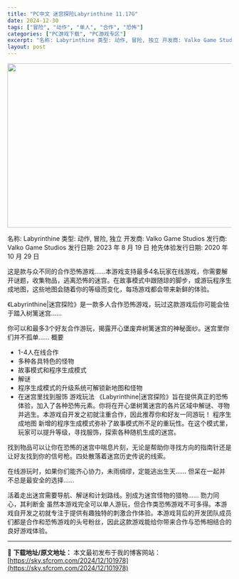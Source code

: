 ```yaml
---
title: "PC中文 迷宫探险Labyrinthine 11.17G"
date: 2024-12-30
tags: ["冒险", "动作", "单人", "合作", "恐怖"]
categories: ["PC游戏下载", "PC游戏专区"]
excerpt: "名称: Labyrinthine 类型: 动作, 冒险, 独立 开发商: Valko Game Studios 发行商: Valko Game Studios 发行日期: 2023 年 8 月 19 日 抢先体验发行日期: 2020 年 10 月 29 日 这是款与众不同的合作恐怖游戏……本游戏支持&hellip;"
layout: post
---
```


<img class="aligncenter size-full wp-image-101979" src="https://sky.sfcrom.com/wp-content/uploads/2024/12/2024123003034928.webp" alt="" width="660" height="370" />

名称: Labyrinthine
类型: 动作, 冒险, 独立
开发商: Valko Game Studios
发行商: Valko Game Studios
发行日期: 2023 年 8 月 19 日
抢先体验发行日期: 2020 年 10 月 29 日

这是款与众不同的合作恐怖游戏……本游戏支持最多4名玩家在线游戏，你需要解开谜题，收集物品，逃离恐怖的迷宫。在故事模式中跟随琼的脚步，或游玩程序生成地图，这些地图会随着你的等级而变化，每场游戏都会带来新鲜的体验。

《Labyrinthine|迷宫探险》是一款多人合作恐怖游戏，玩过这款游戏后你可能会怯于踏入树篱迷宫……

你可以和最多3个好友合作游玩，揭露开心堡废弃树篱迷宫的神秘面纱。迷宫里你们并不孤单……
概要
- 1-4人在线合作
- 多种各具特色的怪物
- 故事模式和程序生成模式
- 解谜
- 程序生成模式的升级系统可解锁新地图和怪物
- 在迷宫里找到服饰
游戏玩法
《Labyrinthine|迷宫探险》旨在提供真正的恐怖体验，加入了各种恐怖元素。你将在开心堡树篱迷宫的各片区域中解谜、寻物并逃生。本游戏自开发之初就注重合作，因此推荐你和好友一同游玩！
程序生成地图
新增的程序生成模式弥补了故事模式所不足的重玩性。在这个模式里，玩家可以提升等级，寻找服饰，探索各种随机生成的迷宫。

找到物品可以让你在恐怖的迷宫中喘息片刻，无论是帮助你寻找方向的指南针还是让好友找到你的信号枪。四处散落着迷宫历史传说的线索。

在线游玩时，如果你们能齐心协力，未雨绸缪，定能逃出生天…… 但呆在一起并不总是最安全的选择……

活着走出迷宫需要导航、解谜和计划路线。别成为迷宫怪物的猎物……
勠力同心，其利断金
虽然本游戏完全可以单人游玩，但合作类恐怖游戏不可多得。本游戏自开发之初就专注于提供有趣独特的刺激合作体验。本游戏背后的开发团队成员们都是合作和恐怖游戏的头号粉丝，因此这款游戏能给你带来合作与恐怖相结合的良好游戏体验。

---
📖 **下载地址/原文地址：** 本文最初发布于我的博客网站：[https://sky.sfcrom.com/2024/12/101978](https://sky.sfcrom.com/2024/12/101978)
